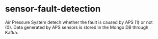 # sensor-fault-detection
Air Pressure System
detech whether the fault is caused by APS (1) or not (0).
Data generated by APS sensors is stored in the Mongo DB through Kafka.
